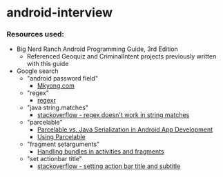 # android-interview

### Resources used:

* Big Nerd Ranch Android Programming Guide, 3rd Edition
    * Referenced Geoquiz and CriminalIntent projects previously written with this guide
* Google search
    * "android password field"
        * [Mkyong.com](https://www.mkyong.com/android/android-password-field-example/)
    * "regex"
        * [regexr](https://regexr.com/)
    * "java string.matches"
        * [stackoverflow - regex doesn't work in string matches](https://stackoverflow.com/questions/8923398/regex-doesnt-work-in-string-matches)
    * "parcelable"
        * [Parcelable vs. Java Serialization in Android App Development](https://www.3pillarglobal.com/insights/parcelable-vs-java-serialization-in-android-app-development)
        * [Using Parcelable](https://guides.codepath.com/android/using-parcelable)
    * "fragment setarguments"
        * [Handling bundles in activities and fragments](http://blog.petrnohejl.cz/handling-bundles-in-activities-and-fragments)
    * "set actionbar title"
        * [stackoverflow - setting action bar title and subtitle](https://stackoverflow.com/questions/14297178/setting-action-bar-title-and-subtitle)